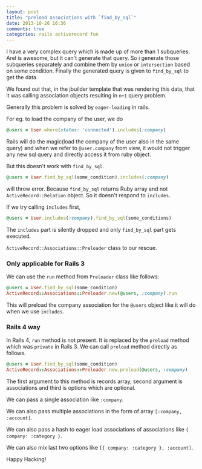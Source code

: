 ```yaml
---
layout: post
title: "preload associations with `find_by_sql`"
date: 2013-10-26 16:36
comments: true
categories: rails activerecord fun
---
```


I have a very complex query which is made up of more than 1
subqueries. Arel is awesome, but it can't generate that query. So i
generate those subqueries separately and combine them by `union` or
`intersection` based on some condition. Finally the generated query is
given to `find_by_sql` to get the data.

We found out that, in the jbuilder template that was rendering this
data, that it was calling association objects resulting in `n+1` query
problem.

Generally this problem is solved by `eager-loading` in rails.

For eg. to load the company of the user, we do

``` ruby
@users = User.where(status: 'connected').includes(:company)
```

Rails will do the magic(load the company of the user also in the same query) and when we refer to `@user.company` from
view, it would not trigger any new sql query and directly access it
from ruby object.

But this doesn't work with `find_by_sql`.

<!-- more -->

``` ruby
@users = User.find_by_sql(some_condition).includes(:company)
```

will throw error. Because `find_by_sql` returns Ruby array and not
`ActiveRecord::Relation` object. So it doesn't respond to `includes`.

If we try calling `includes` first,

``` ruby
@users = User.includes(:company).find_by_sql(some_conditions)
```

The `includes` part is silently dropped and only `find_by_sql` part
gets executed.

`ActiveRecord::Associations::Preloader` class to our rescue.

### Only applicable for Rails 3

We can use the `run` method from `Preloader` class like follows:

``` ruby
@users = User.find_by_sql(some_condition)
ActiveRecord::Associations::Preloader.new(@users, :company).run
```

This will preload the company association for the `@users` object like
it will do when we use `includes`.

### Rails 4 way

In Rails 4, `run` method is not present. It is replaced by
the `preload` method which was `private` in Rails 3. We can call
`preload` method directly as follows.

``` ruby
@users = User.find_by_sql(some_condition)
ActiveRecord::Associations::Preloader.new.preload(@users, :company)
```

The first argument to this method is records array, second argument is
associations and third is options which are optional.

We can pass a single association like `:company`.

We can also pass multiple associations in the form of array `[:company, :account]`.

We can also pass a hash to eager load associations of associations
like `{ company: :category }`.

We can also mix last two options like `[{ company: :category }, :account]`.

Happy Hacking!
